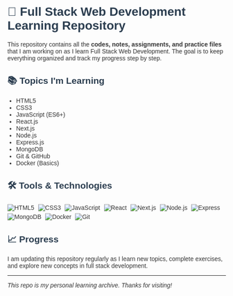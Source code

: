 <!DOCTYPE html>
<html lang="en">
<head>
  <meta charset="UTF-8" />
  <meta name="viewport" content="width=device-width, initial-scale=1.0"/>
  <title>Full Stack Web Development Learning</title>
  <style>
    body {
      font-family: Arial, sans-serif;
      margin: 20px;
      background-color: #fdfdfd;
      color: #333;
    }
    h1, h2 {
      color: #2c3e50;
    }
    ul {
      padding-left: 20px;
    }
    .badges img {
      margin: 5px 5px 0 0;
    }
  </style>
</head>
<body>

  <h1>📘 Full Stack Web Development Learning Repository</h1>

  <p>
    This repository contains all the <strong>codes, notes, assignments, and practice files</strong> that I am working on as I learn Full Stack Web Development. The goal is to keep everything organized and track my progress step by step.
  </p>

  <h2>📚 Topics I'm Learning</h2>

  <ul>
    <li>HTML5</li>
    <li>CSS3</li>
    <li>JavaScript (ES6+)</li>
    <li>React.js</li>
    <li>Next.js</li>
    <li>Node.js</li>
    <li>Express.js</li>
    <li>MongoDB</li>
    <li>Git & GitHub</li>
    <li>Docker (Basics)</li>
  </ul>

  <h2>🛠️ Tools & Technologies</h2>
  <div class="badges">
    <img src="https://img.shields.io/badge/HTML5-E34F26?style=for-the-badge&logo=html5&logoColor=white" alt="HTML5" />
    <img src="https://img.shields.io/badge/CSS3-1572B6?style=for-the-badge&logo=css3&logoColor=white" alt="CSS3" />
    <img src="https://img.shields.io/badge/JavaScript-F7DF1E?style=for-the-badge&logo=javascript&logoColor=black" alt="JavaScript" />
    <img src="https://img.shields.io/badge/React-20232A?style=for-the-badge&logo=react&logoColor=61DAFB" alt="React" />
    <img src="https://img.shields.io/badge/Next.js-black?style=for-the-badge&logo=next.js&logoColor=white" alt="Next.js" />
    <img src="https://img.shields.io/badge/Node.js-339933?style=for-the-badge&logo=nodedotjs&logoColor=white" alt="Node.js" />
    <img src="https://img.shields.io/badge/Express.js-000000?style=for-the-badge&logo=express&logoColor=white" alt="Express" />
    <img src="https://img.shields.io/badge/MongoDB-4EA94B?style=for-the-badge&logo=mongodb&logoColor=white" alt="MongoDB" />
    <img src="https://img.shields.io/badge/Docker-2496ED?style=for-the-badge&logo=docker&logoColor=white" alt="Docker" />
    <img src="https://img.shields.io/badge/Git-F05032?style=for-the-badge&logo=git&logoColor=white" alt="Git" />
  </div>

  <h2>📈 Progress</h2>
  <p>
    I am updating this repository regularly as I learn new topics, complete exercises, and explore new concepts in full stack development.
  </p>

  <hr />
  <p><em>This repo is my personal learning archive. Thanks for visiting!</em></p>

</body>
</html>
